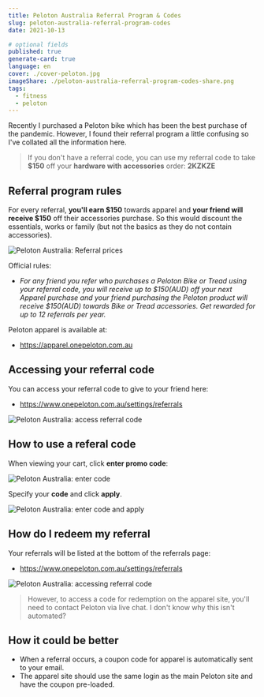 ```yaml
---
title: Peloton Australia Referral Program & Codes
slug: peloton-australia-referral-program-codes
date: 2021-10-13

# optional fields
published: true
generate-card: true
language: en
cover: ./cover-peloton.jpg
imageShare: ./peloton-australia-referral-program-codes-share.png
tags:
  - fitness
  - peloton
---
```


Recently I purchased a Peloton bike which has been the best purchase of the pandemic. However, I found their referral program a little confusing so I've collated all the information here.

> If you don't have a referral code, you can use my referral code to take **$150** off your **hardware with accessories** order: **2KZKZE**

## Referral program rules

For every referral, **you'll earn $150** towards apparel and **your friend will receive $150** off their accessories purchase. So this would discount the essentials, works or family (but not the basics as they do not contain accessories).

![Peloton Australia: Referral prices](./accessories.png)

Official rules:

- _For any friend you refer who purchases a Peloton Bike or Tread using your referral code, you will receive up to $150(AUD) off your next Apparel purchase and your friend purchasing the Peloton product will receive $150(AUD) towards Bike or Tread accessories. Get rewarded for up to 12 referrals per year._

Peloton apparel is available at:

- https://apparel.onepeloton.com.au

## Accessing your referral code

You can access your referral code to give to your friend here:

- https://www.onepeloton.com.au/settings/referrals

![Peloton Australia: access referral code](./access-referral-code.png)

## How to use a referal code

When viewing your cart, click **enter promo code**:

![Peloton Australia: enter code](./enter-code.png)

Specify your **code** and click **apply**.

![Peloton Australia: enter code and apply](./enter-code-apply.png)

## How do I redeem my referral

Your referrals will be listed at the bottom of the referrals page:

- https://www.onepeloton.com.au/settings/referrals

![Peloton Australia: accessing referral code](./my-referrals.png)

> However, to access a code for redemption on the apparel site, you'll need to contact Peloton via live chat. I don't know why this isn't automated?

## How it could be better

- When a referral occurs, a coupon code for apparel is automatically sent to your email.
- The apparel site should use the same login as the main Peloton site and have the coupon pre-loaded.
